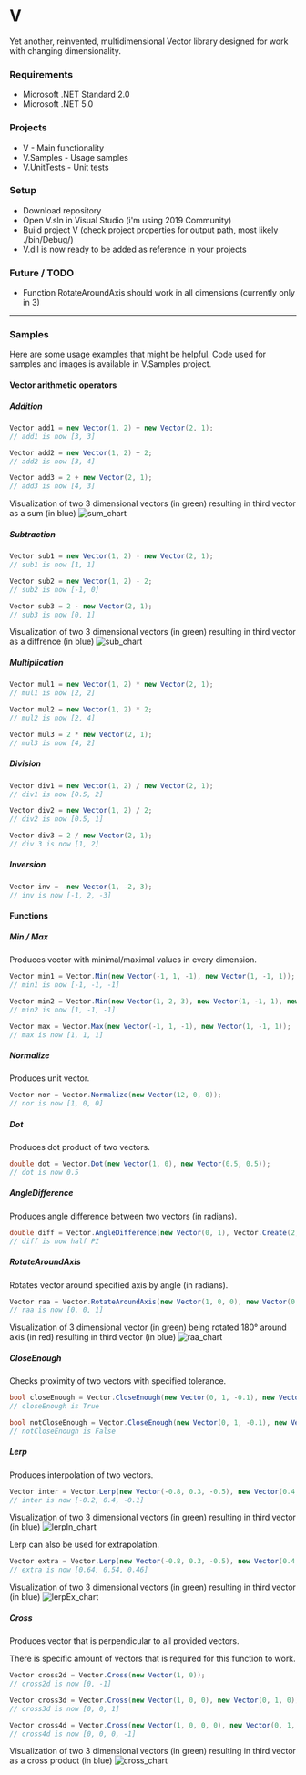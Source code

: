 # V 
Yet another, reinvented, multidimensional Vector library designed for work with changing dimensionality.

### Requirements
* Microsoft .NET Standard 2.0
* Microsoft .NET 5.0

### Projects
* V - Main functionality
* V.Samples - Usage samples
* V.UnitTests - Unit tests

### Setup
* Download repository
* Open V.sln in Visual Studio (i'm using 2019 Community)
* Build project V (check project properties for output path, most likely ./bin/Debug/)
* V.dll is now ready to be added as reference in your projects

### Future / TODO
* Function RotateAroundAxis should work in all dimensions (currently only in 3)

---

### Samples
Here are some usage examples that might be helpful. Code used for samples and images is available in V.Samples project.

#### Vector arithmetic operators

##### Addition
```csharp
Vector add1 = new Vector(1, 2) + new Vector(2, 1);
// add1 is now [3, 3]

Vector add2 = new Vector(1, 2) + 2;
// add2 is now [3, 4]

Vector add3 = 2 + new Vector(2, 1);
// add3 is now [4, 3]
```

Visualization of two 3 dimensional vectors (in green) resulting in third vector as a sum (in blue)
![sum_chart](./V.Samples/img/sum.png "3 dimensional isometric chart with 3 vectors represented as a lines")

##### Subtraction
```csharp
Vector sub1 = new Vector(1, 2) - new Vector(2, 1);
// sub1 is now [1, 1]

Vector sub2 = new Vector(1, 2) - 2;
// sub2 is now [-1, 0]

Vector sub3 = 2 - new Vector(2, 1);
// sub3 is now [0, 1]
```

Visualization of two 3 dimensional vectors (in green) resulting in third vector as a diffrence (in blue)
![sub_chart](./V.Samples/img/sub.png "3 dimensional isometric chart with 3 vectors represented as a lines")

##### Multiplication
```csharp
Vector mul1 = new Vector(1, 2) * new Vector(2, 1);
// mul1 is now [2, 2]

Vector mul2 = new Vector(1, 2) * 2;
// mul2 is now [2, 4]

Vector mul3 = 2 * new Vector(2, 1);
// mul3 is now [4, 2]
```

##### Division
```csharp
Vector div1 = new Vector(1, 2) / new Vector(2, 1);
// div1 is now [0.5, 2]

Vector div2 = new Vector(1, 2) / 2;
// div2 is now [0.5, 1]

Vector div3 = 2 / new Vector(2, 1);
// div 3 is now [1, 2]
```

##### Inversion
```csharp
Vector inv = -new Vector(1, -2, 3);
// inv is now [-1, 2, -3]
```

#### Functions

##### Min / Max
Produces vector with minimal/maximal values in every dimension.
```csharp
Vector min1 = Vector.Min(new Vector(-1, 1, -1), new Vector(1, -1, 1));
// min1 is now [-1, -1, -1]

Vector min2 = Vector.Min(new Vector(1, 2, 3), new Vector(1, -1, 1), new Vector(5, 1, -1));
// min2 is now [1, -1, -1]

Vector max = Vector.Max(new Vector(-1, 1, -1), new Vector(1, -1, 1));
// max is now [1, 1, 1]
```

##### Normalize
Produces unit vector.
```csharp
Vector nor = Vector.Normalize(new Vector(12, 0, 0));
// nor is now [1, 0, 0]
```

##### Dot
Produces dot product of two vectors.
```csharp
double dot = Vector.Dot(new Vector(1, 0), new Vector(0.5, 0.5));
// dot is now 0.5
```

##### AngleDifference
Produces angle difference between two vectors (in radians).
```csharp
double diff = Vector.AngleDifference(new Vector(0, 1), Vector.Create(2, 0), new Vector(1, 0));
// diff is now half PI
```

##### RotateAroundAxis
Rotates vector around specified axis by angle (in radians).
```csharp
Vector raa = Vector.RotateAroundAxis(new Vector(1, 0, 0), new Vector(0, 1, 0), Math.PI / 2d);
// raa is now [0, 0, 1]
```

Visualization of 3 dimensional vector (in green) being rotated 180° around axis (in red) resulting in third vector (in blue)
![raa_chart](./V.Samples/img/raa.png "3 dimensional isometric chart with 3 vectors represented as a lines")

##### CloseEnough
Checks proximity of two vectors with specified tolerance.
```csharp
bool closeEnough = Vector.CloseEnough(new Vector(0, 1, -0.1), new Vector(0, 1, 0.1), 0.5);
// closeEnough is True

bool notCloseEnough = Vector.CloseEnough(new Vector(0, 1, -0.1), new Vector(0, 1, 0.1), 0.01);
// notCloseEnough is False
```

##### Lerp
Produces interpolation of two vectors.
```csharp
Vector inter = Vector.Lerp(new Vector(-0.8, 0.3, -0.5), new Vector(0.4, 0.5, 0.3), 0.5);
// inter is now [-0.2, 0.4, -0.1]
```

Visualization of two 3 dimensional vectors (in green) resulting in third vector (in blue)
![lerpIn_chart](./V.Samples/img/lerpIn.png "3 dimensional isometric chart with 3 vectors represented as a lines")

Lerp can also be used for extrapolation.
```csharp
Vector extra = Vector.Lerp(new Vector(-0.8, 0.3, -0.5), new Vector(0.4, 0.5, 0.3), 1.2);
// extra is now [0.64, 0.54, 0.46]
```

Visualization of two 3 dimensional vectors (in green) resulting in third vector (in blue)
![lerpEx_chart](./V.Samples/img/lerpEx.png "3 dimensional isometric chart with 3 vectors represented as a lines")

##### Cross
Produces vector that is perpendicular to all provided vectors.

There is specific amount of vectors that is required for this function to work.
```csharp
Vector cross2d = Vector.Cross(new Vector(1, 0));
// cross2d is now [0, -1]

Vector cross3d = Vector.Cross(new Vector(1, 0, 0), new Vector(0, 1, 0));
// cross3d is now [0, 0, 1]

Vector cross4d = Vector.Cross(new Vector(1, 0, 0, 0), new Vector(0, 1, 0, 0), new Vector(0, 0, 1, 0));
// cross4d is now [0, 0, 0, -1]
```

Visualization of two 3 dimensional vectors (in green) resulting in third vector as a cross product (in blue)
![cross_chart](./V.Samples/img/cross.png "3 dimensional isometric chart with 3 vectors represented as a lines")
